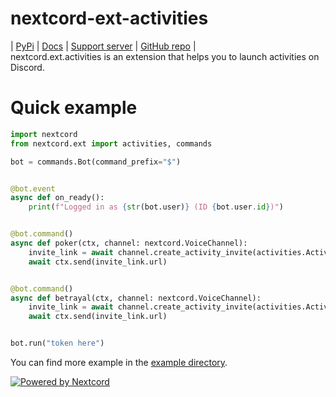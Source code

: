 # nextcord-ext-activities
| [PyPi](https://pypi.org/project/nextcord-ext-activities/) | [Docs](https://nextcord-ext-activities.readthedocs.io) | [Support server](https://discord.gg/dt4xFRSkeW) | [GitHub repo](https://github.com/MaskDuck/nextcord-ext-activities) |<br>
nextcord.ext.activities is an extension that helps you to launch activities on Discord. <br>

# Quick example
```py
import nextcord
from nextcord.ext import activities, commands

bot = commands.Bot(command_prefix="$")


@bot.event
async def on_ready():
    print(f"Logged in as {str(bot.user)} (ID {bot.user.id})")


@bot.command()
async def poker(ctx, channel: nextcord.VoiceChannel):
    invite_link = await channel.create_activity_invite(activities.Activity.poker)
    await ctx.send(invite_link.url)


@bot.command()
async def betrayal(ctx, channel: nextcord.VoiceChannel):
    invite_link = await channel.create_activity_invite(activities.Activity.betrayal)
    await ctx.send(invite_link.url)


bot.run("token here")
```
You can find more example in the [example directory](https://github.com/MaskDuck/nextcord-ext-activities/tree/main/examples).

[![Powered by Nextcord](https://custom-icon-badges.herokuapp.com/badge/-Powered%20by%20Nextcord-0d1620?logo=nextcord)](https://github.com/nextcord/nextcord "Powered by Nextcord Python API Wrapper")
